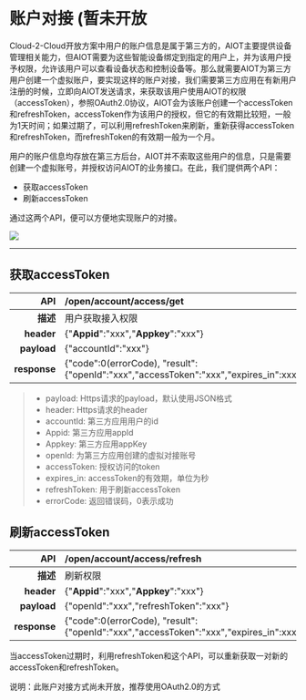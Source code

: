 # 账户对接 \(暂未开放

Cloud-2-Cloud开放方案中用户的账户信息是属于第三方的，AIOT主要提供设备管理相关能力，但AIOT需要为这些智能设备绑定到指定的用户上，并为该用户授予权限，允许该用户可以查看设备状态和控制设备等。那么就需要AIOT为第三方用户创建一个虚拟账户，要实现这样的账户对接，我们需要第三方应用在有新用户注册的时候，立即向AIOT发送请求，来获取该用户使用AIOT的权限（accessToken），参照OAuth2.0协议，AIOT会为该账户创建一个accessToken和refreshToken，accessToken作为该用户的授权，但它的有效期比较短，一般为1天时间；如果过期了，可以利用refreshToken来刷新，重新获得accessToken和refreshToken，而refreshToken的有效期一般为一个月。

用户的账户信息均存放在第三方后台，AIOT并不索取这些用户的信息，只是需要创建一个虚拟账号，并授权访问AIOT的业务接口。在此，我们提供两个API：

* 获取accessToken
* 刷新accessToken

通过这两个API，便可以方便地实现账户的对接。

![](账户对接.png)

---

## 获取accessToken

| **API** | /open/account/access/get |
| ---: | :--- |
| **描述** | 用户获取接入权限 |
| **header** | {"**Appid**":"xxx","**Appkey**":"xxx"} |
| **payload** | {"accountId":"xxx"} |
| **response** | {"code":0\(errorCode\), "result":{"openId":"xxx","accessToken":"xxx","expires\_in":xxx,"refreshToken":"xxx"} |

> * payload: Https请求的payload，默认使用JSON格式
> * header: Https请求的header
> * accountId: 第三方应用用户的id
> * Appid: 第三方应用appId
> * Appkey: 第三方应用appKey
> * openId: 为第三方应用创建的虚拟对接账号
> * accessToken: 授权访问的token
> * expires\_in: accessToken的有效期，单位为秒
> * refreshToken: 用于刷新accessToken
> * errorCode: 返回错误码，0表示成功

## 刷新accessToken

| **API** | /open/account/access/refresh |
| ---: | :--- |
| **描述** | 刷新权限 |
| **header** | {"**Appid**":"xxx","**Appkey**":"xxx"} |
| **payload** | {"openId":"xxx","refreshToken":"xxx"} |
| **response** | {"code":0\(errorCode\), "result":{"openId":"xxx","accessToken":"xxx","expires\_in":xxx,"refreshToken":"xxx"} |

当accessToken过期时，利用refreshToken和这个API，可以重新获取一对新的accessToken和refreshToken。

说明：此账户对接方式尚未开放，推荐使用OAuth2.0的方式

